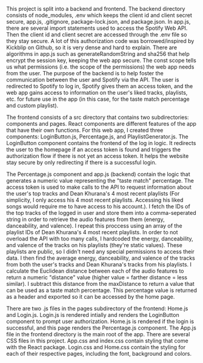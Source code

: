 This project is split into a backend and frontend. The backend directory consists of node_modules, .env which keeps the client id and client secret secure, app.js, .gitignore, package-lock.json, and package.json. In app.js, there are several import statements used to access the Spotify Web API. Then the client id and client secret are accessed through the .env file so they stay secure. A lot of this authorization code was borrowed/inspired by Kickblip on Github, so it is very dense and hard to explain. There are algorithms in app.js such as generateRandomString and sha256 that help encrypt the session key, keeping the web app secure. The const scope tells us what permissions (i.e. the scope of the permissions) the web app needs from the user. The purpose of the backend is to help foster the communication between the user and Spotify via the API. The user is redirected to Spotify to log in, Spotify gives them an access token, and the web app gains access to information on the user's liked tracks, playlists, etc. for future use in the app (in this case, for the taste match percentage and custom playlist).

The frontend consists of a src directory that contains two subdirectories: components and pages. React components are different features of the app that have their own functions. For this web app, I created three components: LoginButton.js, Percentage.js, and PlaylistGenerator.js. The LoginButton component contains the frontend of the log in logic. It redirects the user to the homepage if an access token is found and triggers the authorization flow if there is not yet an access token. It helps the website stay secure by only redirecting if there is a successful login. 

The Percentage.js component and app.js (backend) contain the logic that generates a numeric value representing the "taste match" percentage. The access token is used to make calls to the API to request information about the user's top tracks and Dean Khurana's 4 most recent playlists (For simplicity, I only access his 4 most recent playlists. Accessing his liked songs would require me to have access to his account.). I fetch the IDs of the top tracks of the logged in user and store them into a comma-seperated string in order to retrieve the audio features from them (energy, danceability, and valence). I repeat this proccess using an array of the playlist IDs of Dean Khurana's 4 most recent playlists. In order to not overload the API with too many calls, I hardcoded the energy, danceability, and valence of the tracks on his playlists (they're static values). These playlists are public, so I didn't need any special permissions to access their data. I then find the average energy, danceability, and valence of the tracks from both the user's tracks and Dean Khurana's tracks from his playlists. I calculate the Euclidean distance between each of the audio features to return a numeric "distance" value (higher value = farther distance = less similar). I subtract this distance from the maxDistance to return a value that can be used as a taste match percentage. This percentage value is returned as a header and exported so it can be accessed by the home page.

There are two .js files in the pages subdirectory of the frontend: Home.js and Login.js. Login.js is rendered intially and renders the LoginButton component to prompt user authorization. Home.js is rendered if the login is successful, and this page renders the Percentage.js component. The App.js file in the frontend directory is the main root of the app. There are several CSS files in this project. App.css and index.css contain styling that come with the React package. Login.css and Home.css contain the styling for each of their respective pages, including the font, background and colors.